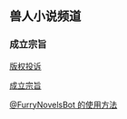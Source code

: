 ## 兽人小说频道

### 成立宗旨


[版权投诉](DMCA.md)

[成立宗旨](./doc/Channel.md)

[@FurryNovelsBot 的使用方法](https://telegra.ph/FurryNovelsReading-04-04-07)
